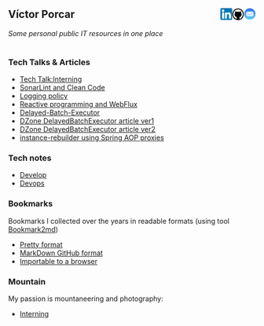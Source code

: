 
## Víctor Porcar [<img align="right" src="site/images/mail.png" width="24">](mailto:victormpcmun@gmail.com)[<img align="right" src="site/images/github.png" width="24">](https://github.com/victor-porcar)[<img align="right" src="site/images/linkedin.png" width="24">](https://es.linkedin.com/in/victor-porcar-a110a533)

*Some personal public IT resources in one place*
<br />
<br />

### Tech Talks & Articles



* [Tech Talk:Interning](https://github.com/victor-porcar/TechTalk-Interning)
* [SonarLint and Clean Code](site/talks/sonarLintAndCleanCode/sonarLintAndCleanCode.md)
* [Logging policy](site/talks/loggingPolicy/loggingPolicy.md)
* [Reactive programming and WebFlux](site/talks/reactiveProgrammingAndWebFlux/reactiveProgrammingAndWebFlux.md)
* [Delayed-Batch-Executor](site/talks/delayedBatchExecutor/delayedBatchExecutor.md)
* [DZone DelayedBatchExecutor article ver1](https://dzone.com/articles/optimizing-data-repositories-usage-in-java-multith)
* [DZone DelayedBatchExecutor article ver2](https://web.archive.org/web/20200815000143/https://dzone.com/articles/delayedbatchexecutor-how-to-optimize-database-usag)
* [instance-rebuilder using Spring AOP proxies](site/talks/instance-rebuiler/instance-rebuilder.md)


### Tech notes 

* [Develop](./site/notes/develop.md)
* [Devops](./site/notes/devops.md)


### Bookmarks

Bookmarks I collected over the years in readable formats (using tool  [Bookmark2md](https://github.com/victormpcmun/Bookmark2md))

* [Pretty format](bookmarks/generated_PRETTY_HTML_IT.html)
* [MarkDown GitHub format](bookmarks/generated_MD_IT.md)
* [Importable to a browser](bookmarks/bookmarksIT.html)

### Mountain

  My passion is mountaneering and photography:
  
  * [Interning](site/talks/interning/interning.md)
  


